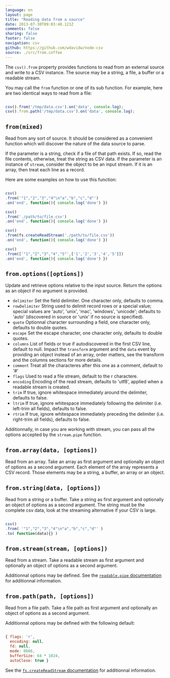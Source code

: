 ```yaml
---
language: en
layout: page
title: "Reading data from a source"
date: 2013-07-30T09:03:48.121Z
comments: false
sharing: false
footer: false
navigation: csv
github: https://github.com/wdavidw/node-csv
source: ./src/from.coffee
---
```



The `csv().from` property provides functions to read from an external 
source and write to a CSV instance. The source may be a string, a file, 
a buffer or a readable stream.   

You may call the `from` function or one of its sub function. For example, 
here are two identical ways to read from a file:

```javascript

csv().from('/tmp/data.csv').on('data', console.log);
csv().from.path('/tmp/data.csv').on('data', console.log);
```


<a name="from"></a>
`from(mixed)`
-------------

Read from any sort of source. It should be considered as a convenient function which 
will discover the nature of the data source to parse.   

If the parameter is a string, check if a file of that path exists. If so, read the file contents,
otherwise, treat the string as CSV data. If the parameter is an instance of `stream`, consider the
object to be an input stream. If it is an array, then treat each line as a record.   

Here are some examples on how to use this function:

```javascript

csv()
.from('"1","2","3","4"\n"a","b","c","d"')
.on('end', function(){ console.log('done') })

csv()
.from('./path/to/file.csv')
.on('end', function(){ console.log('done') })

csv()
.from(fs.createReadStream('./path/to/file.csv'))
.on('end', function(){ console.log('done') })

csv()
.from(['"1","2","3","4","5"',['1','2','3','4','5']])
.on('end', function(){ console.log('done') })
```



<a name="from.options"></a>
`from.options([options])`
-------------------------

Update and retrieve options relative to the input source. Return 
the options as an object if no argument is provided.

*   `delimiter`     Set the field delimiter. One character only, defaults to comma.
*   `rowDelimiter`  String used to delimit record rows or a special value; special values are 'auto', 'unix', 'mac', 'windows', 'unicode'; defaults to 'auto' (discovered in source or 'unix' if no source is specified).
*   `quote`         Optionnal character surrounding a field, one character only, defaults to double quotes.
*   `escape`        Set the escape character, one character only, defaults to double quotes.
*   `columns`       List of fields or true if autodiscovered in the first CSV line, default to null. Impact the `transform` argument and the `data` event by providing an object instead of an array, order matters, see the transform and the columns sections for more details.
*   `comment`       Treat all the characteres after this one as a comment, default to '#'
*   `flags`         Used to read a file stream, default to the r charactere.
*   `encoding`      Encoding of the read stream, defaults to 'utf8', applied when a readable stream is created.
*   `trim`          If true, ignore whitespace immediately around the delimiter, defaults to false.
*   `ltrim`         If true, ignore whitespace immediately following the delimiter (i.e. left-trim all fields), defaults to false.
*   `rtrim`         If true, ignore whitespace immediately preceding the delimiter (i.e. right-trim all fields), defaults to false.

Additionnally, in case you are working with stream, you can pass all 
the options accepted by the `stream.pipe` function.


<a name="from.array"></a>
`from.array(data, [options])`
------------------------------

Read from an array. Take an array as first argument and optionally 
an object of options as a second argument. Each element of the array 
represents a CSV record. Those elements may be a string, a buffer, an
array or an object.


<a name="from.string"></a>
`from.string(data, [options])`
-------------------------------

Read from a string or a buffer. Take a string as first argument and 
optionally an object of options as a second argument. The string 
must be the complete csv data, look at the streaming alternative if your 
CSV is large.

```javascript

csv()
.from( '"1","2","3","4"\n"a","b","c","d"' )
.to( function(data){} )
```



<a name="from.stream"></a>
`from.stream(stream, [options])`
--------------------------------

Read from a stream. Take a readable stream as first argument and optionally 
an object of options as a second argument.

Additionnal options may be defined. See the [`readable.pipe` 
documentation][srpdo] for additionnal information.

[srpdo]: http://www.nodejs.org/api/stream.html#stream_readable_pipe_destination_options


<a name="from.path"></a>
`from.path(path, [options])`
----------------------------

Read from a file path. Take a file path as first argument and optionally an object 
of options as a second argument.

Additionnal options may be defined with the following default:

```javascript

{ flags: 'r',
  encoding: null,
  fd: null,
  mode: 0666,
  bufferSize: 64 * 1024,
  autoClose: true }

```

See the [`fs.createReadStream` documentation][fscpo] for additionnal information.

[fscpo]: http://www.nodejs.org/api/fs.html#fs_fs_createreadstream_path_options


